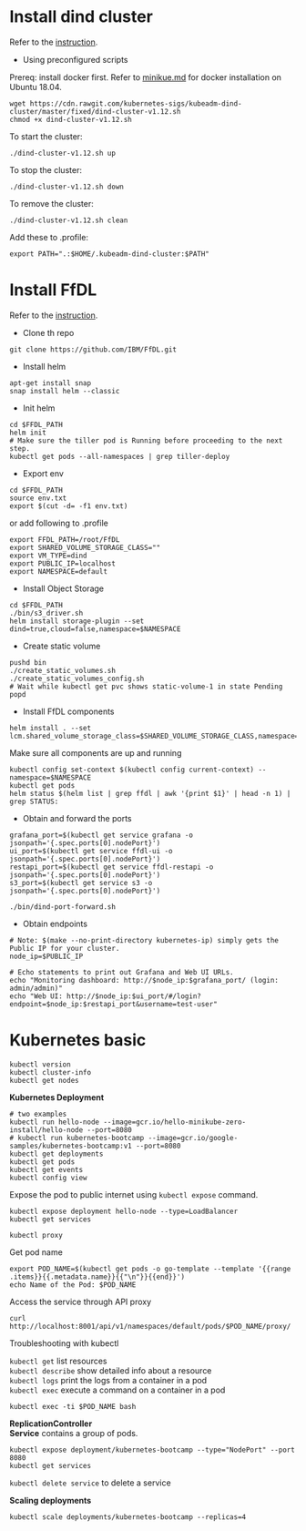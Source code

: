 # Install dind cluster

Refer to the [instruction](https://github.com/kubernetes-sigs/kubeadm-dind-cluster#using-preconfigured-scripts).

* Using preconfigured scripts

Prereq: install docker first. Refer to [minikue.md](./minikube.md) for docker installation on Ubuntu 18.04.

```command line
wget https://cdn.rawgit.com/kubernetes-sigs/kubeadm-dind-cluster/master/fixed/dind-cluster-v1.12.sh
chmod +x dind-cluster-v1.12.sh
```

To start the cluster:

```command line
./dind-cluster-v1.12.sh up
```

To stop the cluster:

```command line
./dind-cluster-v1.12.sh down
```

To remove the cluster:

```command line
./dind-cluster-v1.12.sh clean
```

Add these to .profile:

```command line
export PATH=".:$HOME/.kubeadm-dind-cluster:$PATH"
```

# Install FfDL

Refer to the [instruction](https://github.com/IBM/FfDL/blob/master/docs/detailed-installation-guide.md).

* Clone th repo

```command line
git clone https://github.com/IBM/FfDL.git
```

* Install helm

```command line
apt-get install snap
snap install helm --classic
```

* Init helm

```command line
cd $FFDL_PATH
helm init
# Make sure the tiller pod is Running before proceeding to the next step.
kubectl get pods --all-namespaces | grep tiller-deploy
```

* Export env

```command line
cd $FFDL_PATH
source env.txt
export $(cut -d= -f1 env.txt)
```

or add following to .profile

```text
export FFDL_PATH=/root/FfDL
export SHARED_VOLUME_STORAGE_CLASS=""
export VM_TYPE=dind
export PUBLIC_IP=localhost
export NAMESPACE=default
```

* Install Object Storage

```command line
cd $FFDL_PATH
./bin/s3_driver.sh
helm install storage-plugin --set dind=true,cloud=false,namespace=$NAMESPACE
```

* Create static volume

```command line
pushd bin
./create_static_volumes.sh
./create_static_volumes_config.sh
# Wait while kubectl get pvc shows static-volume-1 in state Pending
popd
```

* Install FfDL components

```command line
helm install . --set lcm.shared_volume_storage_class=$SHARED_VOLUME_STORAGE_CLASS,namespace=$NAMESPACE
```

Make sure all components are up and running

```command line
kubectl config set-context $(kubectl config current-context) --namespace=$NAMESPACE
kubectl get pods
helm status $(helm list | grep ffdl | awk '{print $1}' | head -n 1) | grep STATUS:
```

* Obtain and forward the ports

```command line
grafana_port=$(kubectl get service grafana -o jsonpath='{.spec.ports[0].nodePort}')
ui_port=$(kubectl get service ffdl-ui -o jsonpath='{.spec.ports[0].nodePort}')
restapi_port=$(kubectl get service ffdl-restapi -o jsonpath='{.spec.ports[0].nodePort}')
s3_port=$(kubectl get service s3 -o jsonpath='{.spec.ports[0].nodePort}')

./bin/dind-port-forward.sh
```

* Obtain endpoints

```command line
# Note: $(make --no-print-directory kubernetes-ip) simply gets the Public IP for your cluster.
node_ip=$PUBLIC_IP

# Echo statements to print out Grafana and Web UI URLs.
echo "Monitoring dashboard: http://$node_ip:$grafana_port/ (login: admin/admin)"
echo "Web UI: http://$node_ip:$ui_port/#/login?endpoint=$node_ip:$restapi_port&username=test-user"
```

# Kubernetes basic

```command line
kubectl version
kubectl cluster-info
kubectl get nodes
```

**Kubernetes Deployment**

```command line
# two examples
kubectl run hello-node --image=gcr.io/hello-minikube-zero-install/hello-node --port=8080
# kubectl run kubernetes-bootcamp --image=gcr.io/google-samples/kubernetes-bootcamp:v1 --port=8080
kubectl get deployments
kubectl get pods
kubectl get events
kubectl config view
```

Expose the pod to public internet using ``kubectl expose`` command.

```command line
kubectl expose deployment hello-node --type=LoadBalancer
kubectl get services
```

```command line
kubectl proxy
```

Get pod name

```command line
export POD_NAME=$(kubectl get pods -o go-template --template '{{range .items}}{{.metadata.name}}{{"\n"}}{{end}}')
echo Name of the Pod: $POD_NAME
```

Access the service through API proxy
```command line
curl http://localhost:8001/api/v1/namespaces/default/pods/$POD_NAME/proxy/
```

Troubleshooting with kubectl

``kubectl get`` list resources<br>
``kubectl describe`` show detailed info about a resource<br>
``kubectl logs`` print the logs from a container in a pod<br>
``kubectl exec`` execute a command on a container in a pod

```command line
kubectl exec -ti $POD_NAME bash
```

**ReplicationController**<br>
**Service** contains a group of pods.

```command line
kubectl expose deployment/kubernetes-bootcamp --type="NodePort" --port 8080
kubectl get services
```

``kubectl delete service`` to delete a service<br>

**Scaling deployments**<br>

```command line
kubectl scale deployments/kubernetes-bootcamp --replicas=4
```
